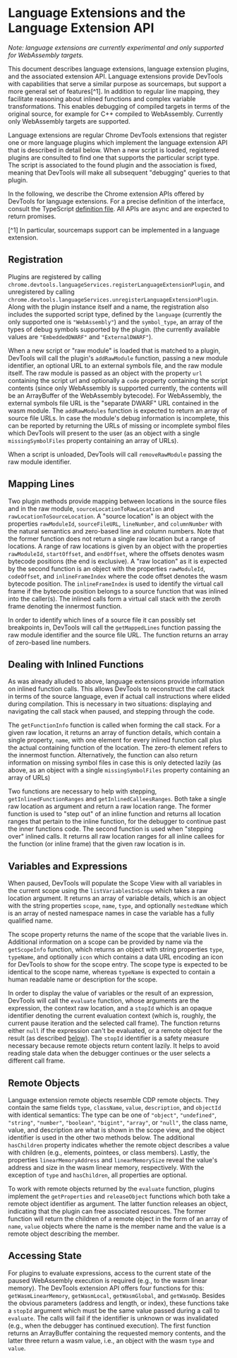 # Language Extensions and the Language Extension API

_Note: language extensions are currently experimental and only supported for WebAssembly targets._

This document describes language extensions, language extension plugins, and the associated extension API. Language
extensions provide DevTools with capabilities that serve a similar purpose as
sourcemaps, but support a more general set of features[^1]. In addition to regular line mapping, they facilitate
reasoning about inlined functions and complex variable transformations. This enables debugging of compiled targets in
terms of the original source, for example for C++ compiled to WebAssembly. Currently only WebAssembly targets are
supported.

Language extensions are regular Chrome DevTools extensions that register one or more language plugins which implement
the language extension API that is described in detail below. When a new script is loaded, registered plugins are
consulted to find one that supports the particular script type. The script is associated to the found plugin and the
association is fixed, meaning that DevTools will make all subsequent "debugging" queries to that plugin.

In the following, we describe the Chrome extension APIs offered by DevTools for language extensions. For a precise
definition of the interface, consult the TypeScript [definition file](../extension-api/ExtensionAPI.d.ts). All APIs are
async and are expected to return promises.

[^1] In particular, sourcemaps support can be implemented in a language extension.

## Registration
Plugins are registered by calling `chrome.devtools.languageServices.registerLanguageExtensionPlugin`, and unregistered
by calling `chrome.devtools.languageServices.unregisterLanguageExtensionPlugin`. Along with the plugin instance itself
and a name, the registration also includes the supported script type, defined by the `language` (currently the only
supported one is `"WebAssembly"`) and the `symbol_type`, an array of the types of debug symbols supported by the plugin.
(the currently available values are `"EmbeddedDWARF"` and `"ExternalDWARF"`).

When a new script or "raw module" is loaded that is matched to a plugin, DevTools will call the plugin's `addRawModule`
function, passing a new module identifier, an optional URL to an external symbols file, and the raw module itself. The
raw module is passed as an object with the property `url` containing the script url and optionally a `code` property
containing the script contents (since only WebAssembly is supported currently, the contents will be an ArrayBuffer of
the WebAssembly bytecode). For WebAssembly, the external symbols file URL is the "separate DWARF" URL contained in the
wasm module. The `addRawModules` function is expected to return an array of source file URLs. In case the module's debug
information is incomplete, this can be reported by returning the URLs of missing or incomplete symbol files which
DevTools will present to the user (as an object with a single `missingSymbolFiles` property containing an array of
URLs).

When a script is unloaded, DevTools will call `removeRawModule` passing the raw module identifier.

## Mapping Lines

Two plugin methods provide mapping between locations in the source files and in the raw module,
`sourceLocationToRawLocation` and `rawLocationToSourceLocation`. A "source location" is an object with the properties
`rawModuleId`, `sourceFileURL`, `lineNumber`, and `columnNumber` with the natural semantics and zero-based line and
column numbers. Note that the former function does not return a single raw location but a range of locations. A range of
raw locations is given by an object with the properties `rawModuleId`, `startOffset`, and `endOffset`, where the offsets
denotes wasm bytecode positions (the end is exclusive). A "raw location" as it is expected by the second function is an
object with the properties `rawModuleId`, `codeOffset`, and `inlineFrameIndex` where the code offset denotes the wasm
bytecode position. The `inlineFrameIndex` is used to identify the virtual call frame if the bytecode position belongs to
a source function that was inlined into the caller(s). The inlined calls form a virtual call stack with the zeroth frame
denoting the innermost function.

In order to identify which lines of a source file it can possibly set breakpoints in, DevTools will call the
`getMappedLines` function passing the raw module identifier and the source file URL. The function returns an array of
zero-based line numbers.

## Dealing with Inlined Functions

As was already alluded to above, language extensions provide information on inlined function calls. This allows DevTools
to reconstruct the call stack in terms of the source language, even if actual call instructions where elided during
compilation. This is necessary in two situations: displaying and navigating the call stack when paused, and stepping
through the code.

The `getFunctionInfo` function is called when forming the call stack. For a given raw location, it returns an array of
function details, which contain a single property, `name`, with one element for every inlined function call plus the
actual containing function of the location. The zero-th element refers to the innermost function. Alternatively, the
function can also return information on missing symbol files in case this is only detected lazily (as above, as an
object with a single `missingSymbolFiles` property containing an array of URLs)

Two functions are necessary to help with stepping, `getInlinedFunctionRanges` and `getInlinedCalleesRanges`. Both take a
single raw location as argument and return a raw location range. The former function is used to "step out" of an inline
function and returns all location ranges that pertain to the inline function, for the debugger to continue past the
inner functions code. The second function is used when "stepping over" inlined calls. It returns all raw location ranges
for all inline callees for the function (or inline frame) that the given raw location is in.

## Variables and Expressions

When paused, DevTools will populate the Scope View with all variables in the current scope using the
`listVariablesInScope` which takes a raw location argument. It returns an array of variable details, which is an object
with the string properties `scope`, `name`, `type`, and optionally `nestedName` which is an array of nested namespace
names in case the variable has a fully qualified name.

The scope property returns the name of the scope that the variable lives in. Additional information on a scope can be
provided by name via the `getScopeInfo` function, which returns an object with string properties `type`, `typeName`, and
optionally `icon` which contains a data URL encoding an icon for DevTools to show for the scope entry. The scope type is
expected to be identical to the scope name, whereas `typeName` is expected to contain a human readable name or
description for the scope.

In order to display the value of variables or the result of an expression, DevTools will call the `evaluate` function,
whose arguments are the expression, the context raw location, and a `stopId` which is an opaque identifier denoting the
current evaluation context (which is, roughly, the current pause iteration and the selected call frame). The function
returns either `null` if the expression can't be evaluated, or a remote object for the result (as described
[below](#remote-objects)). The `stopId` identifier is a safety measure necessary because remote objects return content
lazily. It helps to avoid reading stale data when the debugger continues or the user selects a different call frame.

## Remote Objects

Language extension remote objects resemble CDP remote objects. They contain the same fields `type`, `className`,
`value`, `description`, and `objectId` with identical semantics: The type can be one of `"object"`, `"undefined"`,
`"string"`, `"number"`, `"boolean"`, `"bigint"`, `"array"`, or `"null"`, the class name, value, and description are what
is shown in the scope view, and the object identifier is used in the other two methods below. The additional
`hasChildren` property indicates whether the remote object describes a value with children (e.g., elements, pointees, or
class members). Lastly, the properties `linearMemoryAddress` and `linearMemorySize` reveal the value's address and size
in the wasm linear memory, respectively. With the exception of `type` and `hasChildren`, all properties are optional.

To work with remote objects returned by the `evaluate` function, plugins implement the `getProperties` and
`releaseObject` functions which both take a remote object identifier as argument. The latter function releases an
object, indicating that the plugin can free associated resources. The former function will return the children of a
remote object in the form of an array of `name`, `value` objects where the name is the member name and the value is a
remote object describing the member.

## Accessing State

For plugins to evaluate expressions, access to the current state of the paused WebAssembly execution is required (e.g.,
to the wasm linear memory). The DevTools extension API offers four functions for this: `getWasmLinearMemory`,
`getWasmLocal`, `getWasmGlobal`, and `getWasmOp`. Besides the obvious parameters (address and length, or index), these
functions take a `stopId` argument which must be the same value passed during a call to `evaluate`. The calls will fail
if the identifier is unknown or was invalidated (e.g., when the debugger has continued execution). The first function
returns an ArrayBuffer containing the requested memory contents, and the latter three return a wasm value, i.e., an
object with the wasm `type` and `value`.
